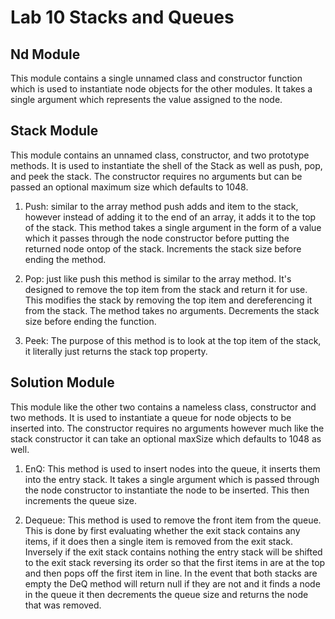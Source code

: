 # Lab 10 Stacks and Queues

## Nd Module

  This module contains a single unnamed class and constructor function which is used to instantiate node objects for the other modules. It takes a single argument which represents the value assigned to the node.

## Stack Module

  This module contains an unnamed class, constructor, and two prototype methods. It is used to instantiate the shell of the Stack as well as push, pop, and peek the stack. The constructor requires no arguments but can be passed an optional maximum size which defaults to 1048.

  1. Push: similar to the array method push adds and item to the stack, however instead of adding it to the end of an array, it adds it to the top of the stack. This method takes a single argument in the form of a value which it passes through the node constructor before putting the returned node ontop of the stack. Increments the stack size before ending the method.

  2. Pop: just like push this method is similar to the array method. It's designed to remove the top item from the stack and return it for use. This modifies the stack by removing the top item and dereferencing it from the stack. The method takes no arguments. Decrements the stack size before ending the function.

  3. Peek: The purpose of this method is to look at the top item of the stack, it literally just returns the stack top property.

## Solution Module

  This module like the other two contains a nameless class, constructor and two methods. It is used to instantiate a queue for node objects to be inserted into. The constructor requires no arguments however much like the stack constructor it can take an optional maxSize which defaults to 1048 as well.

  1. EnQ: This method is used to insert nodes into the queue, it inserts them into the entry stack. It takes a single argument which is passed through the node constructor to instantiate the node to be inserted. This then increments the queue size.

  2. Dequeue: This method is used to remove the front item from the queue. This is done by first evaluating whether the exit stack contains any items, if it does then a single item is removed from the exit stack. Inversely if the exit stack contains nothing the entry stack will be shifted to the exit stack reversing its order so that the first items in are at the top and then pops off the first item in line. In the event that both stacks are empty the DeQ method will return null if they are not and it finds a node in the queue it then decrements the queue size and returns the node that was removed.